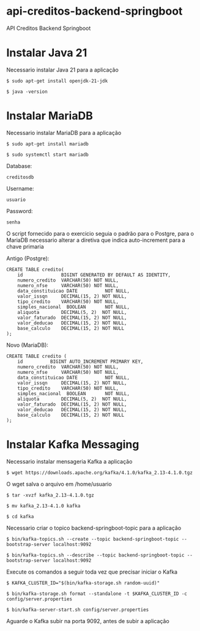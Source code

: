 # api-creditos-backend-springboot
API Creditos Backend Springboot

# Instalar Java 21
Necessario instalar Java 21 para a aplicação

	$ sudo apt-get install openjdk-21-jdk
	
	$ java -version

# Instalar MariaDB
Necessario instalar MariaDB para a aplicação

	$ sudo apt-get install mariadb

	$ sudo systemctl start mariadb

Database:

	creditosdb
	
Username:

	usuario

Password:

	senha

O script fornecido para o exercicio seguia o padrão para o Postgre, para o MariaDB necessario alterar a diretiva que indica auto-increment para a chave primaria

Antigo (Postgre):

	CREATE TABLE credito(
		id            	BIGINT GENERATED BY DEFAULT AS IDENTITY,
		numero_credito	VARCHAR(50)	NOT NULL,
		numero_nfse   	VARCHAR(50)	NOT NULL,
		data_constituicao DATE       	NOT NULL,
		valor_issqn   	DECIMAL(15, 2) NOT NULL,
		tipo_credito  	VARCHAR(50)	NOT NULL,
		simples_nacional  BOOLEAN    	NOT NULL,
		aliquota      	DECIMAL(5, 2)  NOT NULL,
		valor_faturado	DECIMAL(15, 2) NOT NULL,
		valor_deducao 	DECIMAL(15, 2) NOT NULL,
		base_calculo  	DECIMAL(15, 2) NOT NULL
	);

Novo (MariaDB):

	CREATE TABLE credito (
		id 			BIGINT AUTO_INCREMENT PRIMARY KEY,
		numero_credito	VARCHAR(50)	NOT NULL,
		numero_nfse   	VARCHAR(50)	NOT NULL,
		data_constituicao DATE       	NOT NULL,
		valor_issqn   	DECIMAL(15, 2) NOT NULL,
		tipo_credito  	VARCHAR(50)	NOT NULL,
		simples_nacional  BOOLEAN    	NOT NULL,
		aliquota      	DECIMAL(5, 2)  NOT NULL,
		valor_faturado	DECIMAL(15, 2) NOT NULL,
		valor_deducao 	DECIMAL(15, 2) NOT NULL,
		base_calculo  	DECIMAL(15, 2) NOT NULL
	);

# Instalar Kafka Messaging
Necessario instalar mensageria Kafka a aplicação

	$ wget https://downloads.apache.org/kafka/4.1.0/kafka_2.13-4.1.0.tgz

O wget salva o arquivo em /home/usuario

	$ tar -xvzf kafka_2.13-4.1.0.tgz 

	$ mv kafka_2.13-4.1.0 kafka

	$ cd kafka

Necessario criar o topico backend-springboot-topic para a aplicação

	$ bin/kafka-topics.sh --create --topic backend-springboot-topic --bootstrap-server localhost:9092

	$ bin/kafka-topics.sh --describe --topic backend-springboot-topic --bootstrap-server localhost:9092

Execute os comandos a seguir toda vez que precisar iniciar o Kafka

	$ KAFKA_CLUSTER_ID="$(bin/kafka-storage.sh random-uuid)"

	$ bin/kafka-storage.sh format --standalone -t $KAFKA_CLUSTER_ID -c config/server.properties

	$ bin/kafka-server-start.sh config/server.properties

Aguarde o Kafka subir na porta 9092, antes de subir a aplicação
